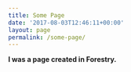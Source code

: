 ```yaml
---
title: Some Page
date: '2017-08-03T12:46:11+00:00'
layout: page
permalink: /some-page/
---
```



**I was a page created in Forestry.**